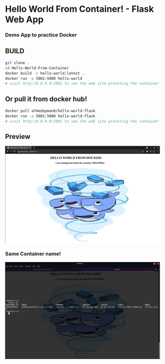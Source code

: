 # Hello World From Container! - Flask Web App

### Demo App to practice Docker 

## BUILD

```BASH
git clone .
cd Hello-World-From-Container
docker build -t hello-world:latest .
docker run -p 5001:5000 hello-world 
# visit http:/0.0.0.0:5001 to see the web site presnting the container id it's running from!
```

## Or pull it from docker hub!
```BASH
docker pull a7medayman6/hello-world-flask
docker run -p 5001:5000 hello-world-flask
# visit http:/0.0.0.0:5001 to see the web site presnting the container id it's running from!
```

## Preview

![](images/2.png)

### Same Container name!
![](images/1.png)